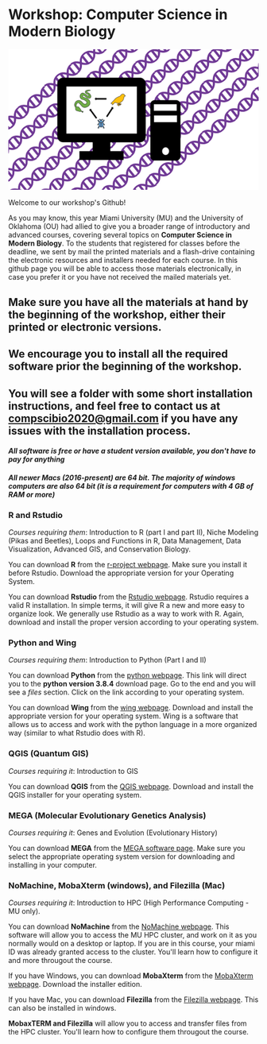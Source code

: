 # Workshop: Computer Science in Modern Biology

<div style="text-align:center"><img src="https://github.com/ComputerScienceinModernBiology/CompSciBio_Workshop_2020/blob/master/Comp%20Sci%20Logo.png" /></div>

Welcome to our workshop's Github!

As you may know, this year Miami University (MU) and the University of Oklahoma (OU) had allied to give you a broader range of introductory and advanced courses, covering several topics on **Computer Science in Modern Biology**. To the students that registered for classes before the deadline, we sent by mail the printed materials and a flash-drive containing the electronic resources and installers needed for each course. In this github page you will be able to access those materials electronically, in case you prefer it or you have not received the mailed materials yet.

## Make sure you have all the materials at hand by the beginning of the workshop, either their printed or electronic versions.
## We encourage you to install all the required software prior the beginning of the workshop.
## You will see a folder with some short installation instructions, and feel free to contact us at compscibio2020@gmail.com if you have any issues with the installation process.
#### *All software is free or have a student version available, you don't have to pay for anything*
#### *All newer Macs (2016-present) are 64 bit. The majority of windows computers are also 64 bit (it is a requirement for computers with 4 GB of RAM or more)*

### R and Rstudio
*Courses requiring them*: Introduction to R (part I and part II), Niche Modeling (Pikas and Beetles), Loops and Functions in R, Data Management, Data Visualization, Advanced GIS, and Conservation Biology.

You can download **R** from the [r-project webpage](https://cloud.r-project.org/). Make sure you install it before Rstudio. Download the appropriate version for your Operating System.

You can download **Rstudio** from the [Rstudio webpage](https://rstudio.com/products/rstudio/download/#download). Rstudio requires a valid R installation. In simple terms, it will give R a new and more easy to organize look. We generally use Rstudio as a way to work with R. Again, download and install the proper version according to your operating system.

### Python and Wing
*Courses requiring them*: Introduction to Python (Part I and II)

You can download **Python** from the [python webpage](https://www.python.org/downloads/release/python-384/). This link will direct you to the **python version 3.8.4** download page. Go to the end and you will see a *files* section. Click on the link according to your operating system.

You can download **Wing** from the [wing webpage](https://wingware.com/downloads/wing-personal). Download and install the appropriate version for your operating system. Wing is a software that allows us to access and work with the python language in a more organized way (similar to what Rstudio does with R).

### QGIS (Quantum GIS)
*Courses requiring it*: Introduction to GIS

You can download **QGIS** from the [QGIS webpage](https://qgis.org/en/site/forusers/download.html). Download and install the QGIS installer for your operating system.

### MEGA (Molecular Evolutionary Genetics Analysis)
*Courses requiring it*: Genes and Evolution (Evolutionary History)

You can download **MEGA** from the [MEGA software page](https://www.megasoftware.net/). Make sure you select the appropriate operating system version for downloading and installing in your computer.

### NoMachine, MobaXterm (windows), and Filezilla (Mac)
*Courses requiring it*: Introduction to HPC (High Performance Computing - MU only).

You can download **NoMachine** from the [NoMachine webpage](https://www.nomachine.com/). This software will allow you to access the MU HPC cluster, and work on it as you normally would on a desktop or laptop. If you are in this course, your miami ID was already granted access to the cluster. You'll learn how to configure it and more througout the course.

If you have Windows, you can download **MobaXterm** from the [MobaXterm webpage](https://mobaxterm.mobatek.net/download-home-edition.html). Download the installer edition.

If you have Mac, you can download **Filezilla** from the [Filezilla webpage](https://filezilla-project.org/download.php?platform=osx). This can also be installed in windows.

**MobaxTERM and Filezilla** will allow you to access and transfer files from the HPC cluster. You'll learn how to configure them througout the course.
